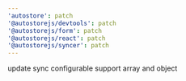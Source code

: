 ```yaml
---
'autostore': patch
'@autostorejs/devtools': patch
'@autostorejs/form': patch
'@autostorejs/react': patch
'@autostorejs/syncer': patch
---
```


update sync configurable support array and object
